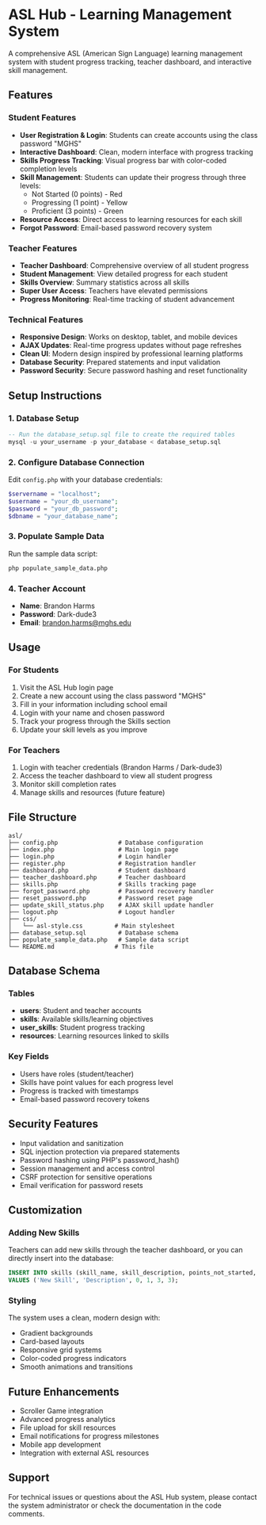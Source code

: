 # ASL Hub - Learning Management System

A comprehensive ASL (American Sign Language) learning management system with student progress tracking, teacher dashboard, and interactive skill management.

## Features

### Student Features
- **User Registration & Login**: Students can create accounts using the class password "MGHS"
- **Interactive Dashboard**: Clean, modern interface with progress tracking
- **Skills Progress Tracking**: Visual progress bar with color-coded completion levels
- **Skill Management**: Students can update their progress through three levels:
  - Not Started (0 points) - Red
  - Progressing (1 point) - Yellow  
  - Proficient (3 points) - Green
- **Resource Access**: Direct access to learning resources for each skill
- **Forgot Password**: Email-based password recovery system

### Teacher Features
- **Teacher Dashboard**: Comprehensive overview of all student progress
- **Student Management**: View detailed progress for each student
- **Skills Overview**: Summary statistics across all skills
- **Super User Access**: Teachers have elevated permissions
- **Progress Monitoring**: Real-time tracking of student advancement

### Technical Features
- **Responsive Design**: Works on desktop, tablet, and mobile devices
- **AJAX Updates**: Real-time progress updates without page refreshes
- **Clean UI**: Modern design inspired by professional learning platforms
- **Database Security**: Prepared statements and input validation
- **Password Security**: Secure password hashing and reset functionality

## Setup Instructions

### 1. Database Setup
```sql
-- Run the database_setup.sql file to create the required tables
mysql -u your_username -p your_database < database_setup.sql
```

### 2. Configure Database Connection
Edit `config.php` with your database credentials:
```php
$servername = "localhost";
$username = "your_db_username";
$password = "your_db_password";
$dbname = "your_database_name";
```

### 3. Populate Sample Data
Run the sample data script:
```bash
php populate_sample_data.php
```

### 4. Teacher Account
- **Name**: Brandon Harms
- **Password**: Dark-dude3
- **Email**: brandon.harms@mghs.edu

## Usage

### For Students
1. Visit the ASL Hub login page
2. Create a new account using the class password "MGHS"
3. Fill in your information including school email
4. Login with your name and chosen password
5. Track your progress through the Skills section
6. Update your skill levels as you improve

### For Teachers
1. Login with teacher credentials (Brandon Harms / Dark-dude3)
2. Access the teacher dashboard to view all student progress
3. Monitor skill completion rates
4. Manage skills and resources (future feature)

## File Structure

```
asl/
├── config.php                 # Database configuration
├── index.php                  # Main login page
├── login.php                  # Login handler
├── register.php               # Registration handler
├── dashboard.php              # Student dashboard
├── teacher_dashboard.php      # Teacher dashboard
├── skills.php                 # Skills tracking page
├── forgot_password.php        # Password recovery handler
├── reset_password.php         # Password reset page
├── update_skill_status.php    # AJAX skill update handler
├── logout.php                 # Logout handler
├── css/
│   └── asl-style.css         # Main stylesheet
├── database_setup.sql         # Database schema
├── populate_sample_data.php   # Sample data script
└── README.md                 # This file
```

## Database Schema

### Tables
- **users**: Student and teacher accounts
- **skills**: Available skills/learning objectives
- **user_skills**: Student progress tracking
- **resources**: Learning resources linked to skills

### Key Fields
- Users have roles (student/teacher)
- Skills have point values for each progress level
- Progress is tracked with timestamps
- Email-based password recovery tokens

## Security Features

- Input validation and sanitization
- SQL injection protection via prepared statements
- Password hashing using PHP's password_hash()
- Session management and access control
- CSRF protection for sensitive operations
- Email verification for password resets

## Customization

### Adding New Skills
Teachers can add new skills through the teacher dashboard, or you can directly insert into the database:

```sql
INSERT INTO skills (skill_name, skill_description, points_not_started, points_progressing, points_proficient, order_index) 
VALUES ('New Skill', 'Description', 0, 1, 3, 3);
```

### Styling
The system uses a clean, modern design with:
- Gradient backgrounds
- Card-based layouts
- Responsive grid systems
- Color-coded progress indicators
- Smooth animations and transitions

## Future Enhancements

- Scroller Game integration
- Advanced progress analytics
- File upload for skill resources
- Email notifications for progress milestones
- Mobile app development
- Integration with external ASL resources

## Support

For technical issues or questions about the ASL Hub system, please contact the system administrator or check the documentation in the code comments.